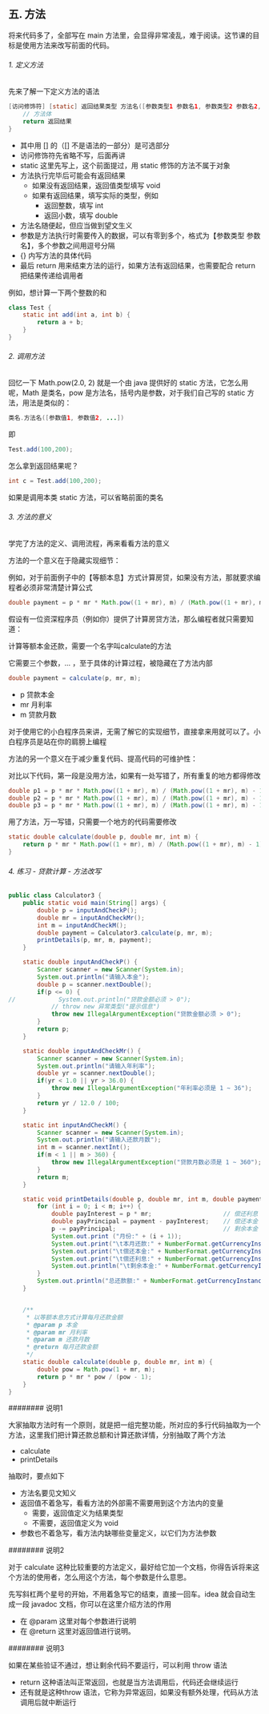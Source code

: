 ## 五. 方法

将来代码多了，全部写在 main 方法里，会显得非常凌乱，难于阅读。这节课的目标是使用方法来改写前面的代码。

###### 1. 定义方法

先来了解一下定义方法的语法

```java
[访问修饰符] [static] 返回结果类型 方法名([参数类型1 参数名1, 参数类型2 参数名2, ...]) {
    // 方法体
    return 返回结果
}
```

* 其中用 [] 的（[] 不是语法的一部分）是可选部分
* 访问修饰符先省略不写，后面再讲
* static 这里先写上，这个前面提过，用 static 修饰的方法不属于对象
* 方法执行完毕后可能会有返回结果
  * 如果没有返回结果，返回值类型填写 void
  * 如果有返回结果，填写实际的类型，例如
    * 返回整数，填写 int
    * 返回小数，填写 double
* 方法名随便起，但应当做到望文生义
* 参数是方法执行时需要传入的数据，可以有零到多个，格式为【参数类型 参数名】，多个参数之间用逗号分隔
* {} 内写方法的具体代码
* 最后 return 用来结束方法的运行，如果方法有返回结果，也需要配合 return 把结果传递给调用者



例如，想计算一下两个整数的和

```java
class Test {
    static int add(int a, int b) {
        return a + b;
    }
}
```



###### 2. 调用方法

回忆一下 Math.pow(2.0, 2) 就是一个由 java 提供好的 static 方法，它怎么用呢，Math 是类名，pow 是方法名，括号内是参数，对于我们自己写的 static 方法，用法是类似的：

```java
类名.方法名([参数值1, 参数值2, ...])
```

即

```java
Test.add(100,200);
```

怎么拿到返回结果呢？

```java
int c = Test.add(100,200);
```

如果是调用本类 static 方法，可以省略前面的类名



###### 3. 方法的意义

学完了方法的定义、调用流程，再来看看方法的意义

方法的一个意义在于隐藏实现细节：

例如，对于前面例子中的【等额本息】方式计算房贷，如果没有方法，那就要求编程者必须非常清楚计算公式

```java
double payment = p * mr * Math.pow((1 + mr), m) / (Math.pow((1 + mr), m) - 1);
```

假设有一位资深程序员（例如你）提供了计算房贷方法，那么编程者就只需要知道：

计算等额本金还款，需要一个名字叫calculate的方法

它需要三个参数，... ，至于具体的计算过程，被隐藏在了方法内部

```java
double payment = calculate(p, mr, m);
```

* p 贷款本金
* mr 月利率
* m 贷款月数

对于使用它的小白程序员来讲，无需了解它的实现细节，直接拿来用就可以了。小白程序员是站在你的肩膀上编程

方法的另一个意义在于减少重复代码、提高代码的可维护性：

对比以下代码，第一段是没用方法，如果有一处写错了，所有重复的地方都得修改

```java
double p1 = p * mr * Math.pow((1 + mr), m) / (Math.pow((1 + mr), m) - 1);
double p2 = p * mr * Math.pow((1 + mr), m) / (Math.pow((1 + mr), m) - 1);
double p3 = p * mr * Math.pow((1 + mr), m) / (Math.pow((1 + mr), m) - 1);
```

用了方法，万一写错，只需要一个地方的代码需要修改

```java
static double calculate(double p, double mr, int m) {
    return p * mr * Math.pow((1 + mr), m) / (Math.pow((1 + mr), m) - 1);
}
```



###### 4. 练习 - 贷款计算 - 方法改写

```java
public class Calculator3 {
    public static void main(String[] args) {
        double p = inputAndCheckP();
        double mr = inputAndCheckMr();
        int m = inputAndCheckM();
        double payment = Calculator3.calculate(p, mr, m);
        printDetails(p, mr, m, payment);
    }

    static double inputAndCheckP() {
        Scanner scanner = new Scanner(System.in);
        System.out.println("请输入本金");
        double p = scanner.nextDouble();
        if(p <= 0) {
//            System.out.println("贷款金额必须 > 0");
            // throw new 异常类型("提示信息")
            throw new IllegalArgumentException("贷款金额必须 > 0");
        }
        return p;
    }

    static double inputAndCheckMr() {
        Scanner scanner = new Scanner(System.in);
        System.out.println("请输入年利率");
        double yr = scanner.nextDouble();
        if(yr < 1.0 || yr > 36.0) {
            throw new IllegalArgumentException("年利率必须是 1 ~ 36");
        }
        return yr / 12.0 / 100;
    }

    static int inputAndCheckM() {
        Scanner scanner = new Scanner(System.in);
        System.out.println("请输入还款月数");
        int m = scanner.nextInt();
        if(m < 1 || m > 360) {
            throw new IllegalArgumentException("贷款月数必须是 1 ~ 360");
        }
        return m;
    }

    static void printDetails(double p, double mr, int m, double payment) {
        for (int i = 0; i < m; i++) {
            double payInterest = p * mr;                    // 偿还利息
            double payPrincipal = payment - payInterest;    // 偿还本金
            p -= payPrincipal;                              // 剩余本金
            System.out.print ("月份:" + (i + 1));
            System.out.print("\t本月还款:" + NumberFormat.getCurrencyInstance().format(payment));
            System.out.print("\t偿还本金:" + NumberFormat.getCurrencyInstance().format(payPrincipal));
            System.out.print("\t偿还利息:" + NumberFormat.getCurrencyInstance().format(payInterest));
            System.out.println("\t剩余本金:" + NumberFormat.getCurrencyInstance().format(p));
        }
        System.out.println("总还款额:" + NumberFormat.getCurrencyInstance().format(payment * m));
    }


    /**
     * 以等额本息方式计算每月还款金额
     * @param p 本金
     * @param mr 月利率
     * @param m 还款月数
     * @return 每月还款金额
     */
    static double calculate(double p, double mr, int m) {
        double pow = Math.pow(1 + mr, m);
        return p * mr * pow / (pow - 1);
    }
}
```



######## 说明1

大家抽取方法时有一个原则，就是把一组完整功能，所对应的多行代码抽取为一个方法，这里我们把计算还款总额和计算还款详情，分别抽取了两个方法

* calculate
* printDetails

抽取时，要点如下

* 方法名要见文知义
* 返回值不着急写，看看方法的外部需不需要用到这个方法内的变量
  * 需要，返回值定义为结果类型
  * 不需要，返回值定义为 void
* 参数也不着急写，看方法内缺哪些变量定义，以它们为方法参数

######## 说明2

对于 calculate 这种比较重要的方法定义，最好给它加一个文档，你得告诉将来这个方法的使用者，怎么用这个方法，每个参数是什么意思。

先写斜杠两个星号的开始，不用着急写它的结束，直接一回车。idea 就会自动生成一段 javadoc 文档，你可以在这里介绍方法的作用

* 在 @param 这里对每个参数进行说明
* 在 @return 这里对返回值进行说明。

######## 说明3

如果在某些验证不通过，想让剩余代码不要运行，可以利用 throw 语法

* return 这种语法叫正常返回，也就是当方法调用后，代码还会继续运行
* 还有就是这种throw 语法，它称为异常返回，如果没有额外处理，代码从方法调用后就中断运行